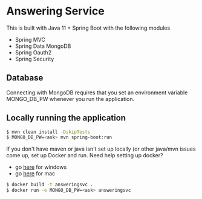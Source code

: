 # Answering Service

This is built with Java 11 + Spring Boot with the following modules

- Spring MVC
- Spring Data MongoDB
- Spring Oauth2
- Spring Security

## Database

Connecting with MongoDB requires that you set an environment variable MONGO_DB_PW
whenever you run the application.

## Locally running the application

```bash
$ mvn clean install -DskipTests
$ MONGO_DB_PW=<ask> mvn spring-boot:run 
```

If you don't have maven or java isn't set up locally (or other java/mvn issues come up, 
set up Docker and run.  Need help setting up docker?
- go [here](https://docs.docker.com/desktop/install/windows-install/) for windows
- go [here](https://docs.docker.com/desktop/install/mac-install/) for mac

```bash
$ docker build -t answeringsvc .
$ docker run -e MONGO_DB_PW=<ask> answeringsvc
```